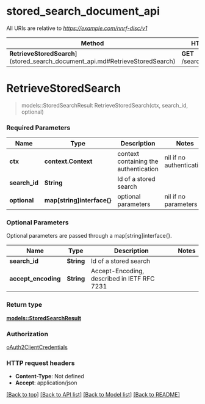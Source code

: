 # stored_search_document_api

All URIs are relative to *https://example.com/nnrf-disc/v1*

Method | HTTP request | Description
------------- | ------------- | -------------
**RetrieveStoredSearch**](stored_search_document_api.md#RetrieveStoredSearch) | **GET** /searches/{searchId} | 


# **RetrieveStoredSearch**
> models::StoredSearchResult RetrieveStoredSearch(ctx, search_id, optional)


### Required Parameters

Name | Type | Description  | Notes
------------- | ------------- | ------------- | -------------
 **ctx** | **context.Context** | context containing the authentication | nil if no authentication
  **search_id** | **String**| Id of a stored search | 
 **optional** | **map[string]interface{}** | optional parameters | nil if no parameters

### Optional Parameters
Optional parameters are passed through a map[string]interface{}.

Name | Type | Description  | Notes
------------- | ------------- | ------------- | -------------
 **search_id** | **String**| Id of a stored search | 
 **accept_encoding** | **String**| Accept-Encoding, described in IETF RFC 7231 | 

### Return type

[**models::StoredSearchResult**](StoredSearchResult.md)

### Authorization

[oAuth2ClientCredentials](../README.md#oAuth2ClientCredentials)

### HTTP request headers

 - **Content-Type**: Not defined
 - **Accept**: application/json

[[Back to top]](#) [[Back to API list]](../README.md#documentation-for-api-endpoints) [[Back to Model list]](../README.md#documentation-for-models) [[Back to README]](../README.md)

